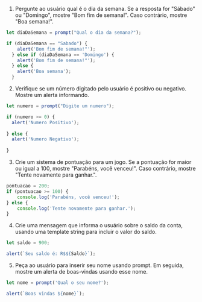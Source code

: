 1) Pergunte ao usuário qual é o dia da semana. Se a resposta for "Sábado" ou "Domingo", mostre "Bom fim de semana!". Caso contrário, mostre "Boa semana!".


```js
let diaDaSemana = prompt("Qual o dia da semana?");

if (diaDaSemana == "Sabado") {
    alert('Bom fim de semana!"');  
  } else if (diaDaSemana == 'Domingo') {
    alert('Bom fim de semana!"');
  } else {
    alert('Boa semana');
  }
```

2) Verifique se um número digitado pelo usuário é positivo ou negativo. Mostre um alerta informando.

```js
let numero = prompt("Digite um numero");

if (numero >= 0) {
  alert('Numero Positivo');
  
} else {
  alert('Numero Negativo');
  
}
```
3) Crie um sistema de pontuação para um jogo. Se a pontuação for maior ou igual a 100, mostre "Parabéns, você venceu!". Caso contrário, mostre "Tente novamente para ganhar.".

```js
pontuacao = 200;
if (pontuacao >= 100) {
    console.log('Parabéns, você venceu!');
} else {
    console.log('Tente novamente para ganhar.');
}

```

4) Crie uma mensagem que informa o usuário sobre o saldo da conta, usando uma template string para incluir o valor do saldo.


```js
let saldo = 900;

alert(`Seu saldo é: R$${Saldo}`);
```

5) Peça ao usuário para inserir seu nome usando prompt. Em seguida, mostre um alerta de boas-vindas usando esse nome.

```js
let nome = prompt('Qual o seu nome?');

alert(`Boas vindas ${nome}`);
```
